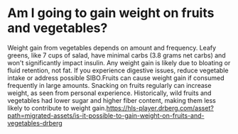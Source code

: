 # Am I going to gain weight on fruits and vegetables?

Weight gain from vegetables depends on amount and frequency. Leafy greens, like 7 cups of salad, have minimal carbs (3.8 grams net carbs) and won't significantly impact insulin. Any weight gain is likely due to bloating or fluid retention, not fat. If you experience digestive issues, reduce vegetable intake or address possible SIBO.Fruits can cause weight gain if consumed frequently in large amounts. Snacking on fruits regularly can increase weight, as seen from personal experience. Historically, wild fruits and vegetables had lower sugar and higher fiber content, making them less likely to contribute to weight gain.https://hls-player.drberg.com/asset?path=migrated-assets/is-it-possible-to-gain-weight-on-fruits-and-vegetables-drberg